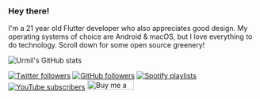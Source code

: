 ### Hey there!

I'm a 21 year old Flutter developer who also appreciates good design. My operating systems of choice are Android & macOS, but I love everything to do technology. Scroll down for some open source greenery!

![Urmil's GitHub stats](https://github-readme-stats.vercel.app/api?username=urmilshroff&hide=["stars","prs"])

[![Twitter followers](https://img.shields.io/twitter/follow/urmilshroff?color=1da1f2&label=Followers&style=flat-square&logo=twitter)](https://twitter.com/urmilshroff) [![GitHub followers](https://img.shields.io/github/followers/urmilshroff?color=24292e&label=Followers&style=flat-square&logo=github)](https://github.com/urmilshroff/) [![Spotify playlists](https://img.shields.io/badge/Playlists-14-1ed760?style=flat-square&logo=spotify)](https://open.spotify.com/user/urmilshroff?si=k4oH7EXFRY2Mcg9JV2Ubjg) [![YouTube subscribers](https://img.shields.io/badge/Subscribers-2K-ff0100?style=flat-square&logo=youtube)](https://www.youtube.com/user/urmilshroff/) <a href="https://www.buymeacoffee.com/urmilshroff" target="_blank"><img src="https://cdn.buymeacoffee.com/buttons/default-orange.png" alt="Buy me a coffee" style="height: 20px !important;width: 94px !important;" ></a>
